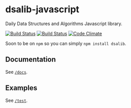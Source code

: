 # dsalib-javascript #

Daily Data Structures and Algorithms Javascript library.

[![Build Status](https://travis-ci.org/DSA-a-day/dsalib-javascript.png)](https://travis-ci.org/DSA-a-day/dsalib-javascript)
[![Build Status](https://drone.io/github.com/DSA-a-day/dsalib-javascript/status.png)](https://drone.io/github.com/DSA-a-day/dsalib-javascript/latest)
[![Code Climate](https://codeclimate.com/github/DSA-a-day/dsalib-javascript.png)](https://codeclimate.com/github/DSA-a-day/dsalib-javascript)

Soon to be on `npm` so you can simply `npm install dsalib`.

## Documentation ##

See [`/docs`](./docs/).

## Examples ##

See [`/test`](./test/).
